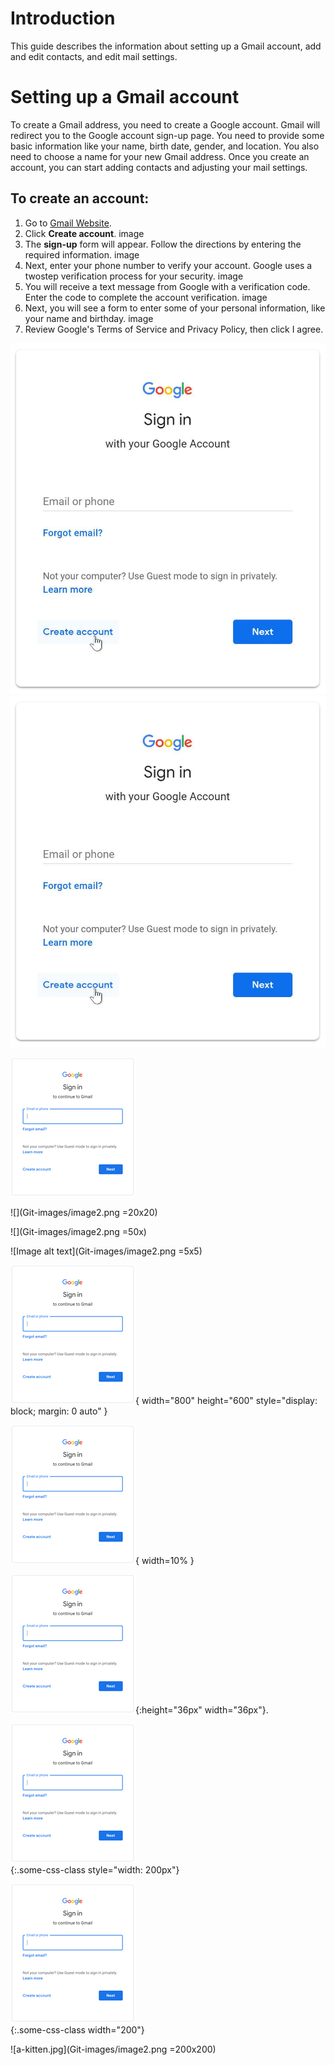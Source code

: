 # Introduction 

This guide describes the information about setting up a Gmail account, add and edit contacts, and edit mail settings.

# Setting up a Gmail account 

To create a Gmail address, you need to create a Google account. Gmail will redirect you to the Google account sign-up page. You need to provide some basic information like your name, birth date, gender, and location. You also need to choose a name for your new Gmail address. Once you create an account, you can start adding contacts and adjusting your mail settings. 

## To create an account: 
1. Go to [Gmail Website](https://www.gmail.com). 
2. Click **Create account**.
image
3. The **sign-up** form will appear. Follow the directions by entering the required information. 
image
4. Next, enter your phone number to verify your account. Google uses a two­step verification process for your security. 
image
5. You will receive a text message from Google with a verification code. Enter the code to complete the account verification. 
image
6. Next, you will see a form to enter some of your personal information, like your name and birthday.
image
7. Review Google's Terms of Service and Privacy Policy, then click I agree.


![6 UI](/Git-images/image1.jpg)
![7 UI](Git-images/image1.jpg)

![7 UI](Git-images/image2.png)


![](Git-images/image2.png =20x20)

![](Git-images/image2.png =50x)

![Image alt text](Git-images/image2.png =5x5)


<p align="center">


![Image](Git-images/image2.png){ width="800" height="600" style="display: block; margin: 0 auto" }

![drawing](Git-images/image2.png){ width=10% }


![smiley](Git-images/image2.png){:height="36px" width="36px"}.


![drawing](Git-images/image2.png)   
{:.some-css-class style="width: 200px"}


![drawing](Git-images/image2.png)   
{:.some-css-class width="200"}


![a-kitten.jpg](Git-images/image2.png =200x200)
